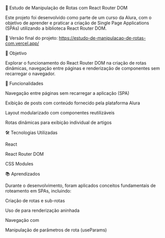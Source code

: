 🧭 Estudo de Manipulação de Rotas com React Router DOM

Este projeto foi desenvolvido como parte de um curso da Alura, com o objetivo de aprender e praticar a criação de Single Page Applications (SPAs) utilizando a biblioteca React Router DOM.

🔗 Versão final do projeto: https://estudo-de-manipulacao-de-rotas-com.vercel.app/

🎯 Objetivo

Explorar o funcionamento do React Router DOM na criação de rotas dinâmicas, navegação entre páginas e renderização de componentes sem recarregar o navegador.

🧩 Funcionalidades

Navegação entre páginas sem recarregar a aplicação (SPA)

Exibição de posts com conteúdo fornecido pela plataforma Alura

Layout modularizado com componentes reutilizáveis

Rotas dinâmicas para exibição individual de artigos

🛠️ Tecnologias Utilizadas

React

React Router DOM

CSS Modules

📚 Aprendizados

Durante o desenvolvimento, foram aplicados conceitos fundamentais de roteamento em SPAs, incluindo:

Criação de rotas e sub-rotas

Uso de <Outlet /> para renderização aninhada

Navegação com <Link />

Manipulação de parâmetros de rota (useParams)
